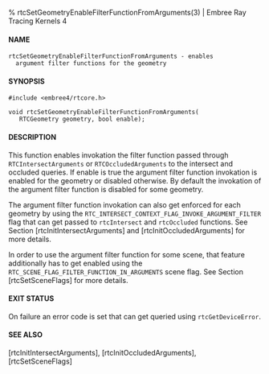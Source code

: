 % rtcSetGeometryEnableFilterFunctionFromArguments(3) | Embree Ray Tracing Kernels 4

#### NAME

    rtcSetGeometryEnableFilterFunctionFromArguments - enables
      argument filter functions for the geometry

#### SYNOPSIS

    #include <embree4/rtcore.h>

    void rtcSetGeometryEnableFilterFunctionFromArguments(
       RTCGeometry geometry, bool enable);

#### DESCRIPTION

This function enables invokation the filter function passed through
`RTCIntersectArguments` or `RTCOccludedArguments` to the intersect and
occluded queries. If enable is true the argument filter function
invokation is enabled for the geometry or disabled otherwise. By
default the invokation of the argument filter function is disabled for
some geometry.

The argument filter function invokation can also get enforced for each
geometry by using the
`RTC_INTERSECT_CONTEXT_FLAG_INVOKE_ARGUMENT_FILTER` flag that can get
passed to `rtcIntersect` and `rtcOccluded` functions. See Section
[rtcInitIntersectArguments] and [rtcInitOccludedArguments] for more
details.

In order to use the argument filter function for some scene, that
feature additionally has to get enabled using the
`RTC_SCENE_FLAG_FILTER_FUNCTION_IN_ARGUMENTS` scene flag. See Section
[rtcSetSceneFlags] for more details.

#### EXIT STATUS

On failure an error code is set that can get queried using
`rtcGetDeviceError`.

#### SEE ALSO

[rtcInitIntersectArguments], [rtcInitOccludedArguments], [rtcSetSceneFlags]
